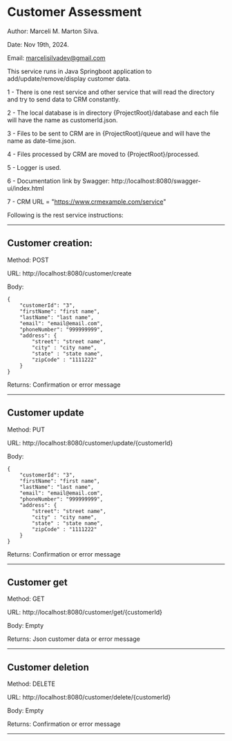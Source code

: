 # Customer Assessment
Author: Marceli M. Marton Silva. 

Date: Nov 19th, 2024.

Email: marcelisilvadev@gmail.com

This service runs in Java Springboot application to add/update/remove/display customer data.

1 - There is one rest service and other service that will read the directory and try to send data to CRM constantly.

2 - The local database is in directory {ProjectRoot}/database and each file will have the name as customerId.json.

3 - Files to be sent to CRM are in {ProjectRoot}/queue and will have the name as date-time.json.

4 - Files processed by CRM are moved to {ProjectRoot}/processed.

5 - Logger is used.

6 - Documentation link by Swagger: http://localhost:8080/swagger-ui/index.html

7 - CRM URL = "https://www.crmexample.com/service"


Following is the rest service instructions:


***************************

## Customer creation:

Method: POST

URL: http://localhost:8080/customer/create

Body: 
```
{
	"customerId": "3",
	"firstName": "first name",
	"lastName": "last name",
	"email": "email@email.com",
	"phoneNumber": "999999999",
	"address": { 
		"street": "street name",
		"city" : "city name",
		"state" : "state name",
		"zipCode" : "1111222"
	}
}
```
Returns: Confirmation or error message


***************************

## Customer update

Method: PUT

URL: http://localhost:8080/customer/update/{customerId}

Body: 

```
{
	"customerId": "3",
	"firstName": "first name",
	"lastName": "last name",
	"email": "email@email.com",
	"phoneNumber": "999999999",
	"address": { 
		"street": "street name",
		"city" : "city name",
		"state" : "state name",
		"zipCode" : "1111222"
	}
}
```

Returns: Confirmation or error message

***************************

## Customer get

Method: GET

URL: http://localhost:8080/customer/get/{customerId}

Body: Empty

Returns: Json customer data or error message


***************************

## Customer deletion

Method: DELETE

URL: http://localhost:8080/customer/delete/{customerId}

Body: Empty

Returns: Confirmation or error message

*************************





